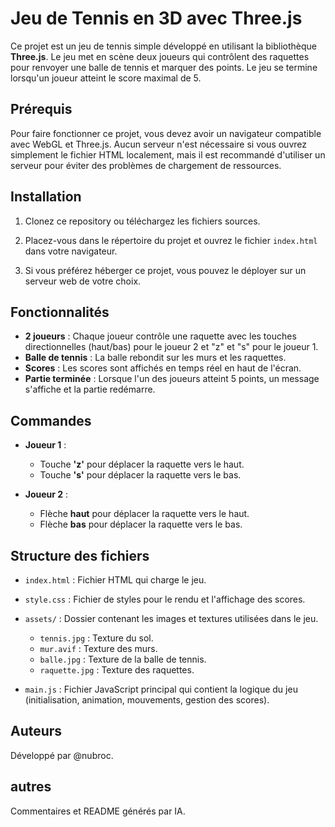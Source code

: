 # Jeu de Tennis en 3D avec Three.js

Ce projet est un jeu de tennis simple développé en utilisant la bibliothèque **Three.js**. Le jeu met en scène deux joueurs qui contrôlent des raquettes pour renvoyer une balle de tennis et marquer des points. Le jeu se termine lorsqu'un joueur atteint le score maximal de 5.

## Prérequis

Pour faire fonctionner ce projet, vous devez avoir un navigateur compatible avec WebGL et Three.js. Aucun serveur n'est nécessaire si vous ouvrez simplement le fichier HTML localement, mais il est recommandé d'utiliser un serveur pour éviter des problèmes de chargement de ressources.

## Installation

1. Clonez ce repository ou téléchargez les fichiers sources.
   
2. Placez-vous dans le répertoire du projet et ouvrez le fichier `index.html` dans votre navigateur.

3. Si vous préférez héberger ce projet, vous pouvez le déployer sur un serveur web de votre choix.

## Fonctionnalités

- **2 joueurs** : Chaque joueur contrôle une raquette avec les touches directionnelles (haut/bas) pour le joueur 2 et "z" et "s" pour le joueur 1.
- **Balle de tennis** : La balle rebondit sur les murs et les raquettes.
- **Scores** : Les scores sont affichés en temps réel en haut de l'écran.
- **Partie terminée** : Lorsque l'un des joueurs atteint 5 points, un message s'affiche et la partie redémarre.

## Commandes

- **Joueur 1** : 
  - Touche **'z'** pour déplacer la raquette vers le haut.
  - Touche **'s'** pour déplacer la raquette vers le bas.

- **Joueur 2** : 
  - Flèche **haut** pour déplacer la raquette vers le haut.
  - Flèche **bas** pour déplacer la raquette vers le bas.

## Structure des fichiers

- `index.html` : Fichier HTML qui charge le jeu.
- `style.css` : Fichier de styles pour le rendu et l'affichage des scores.
- `assets/` : Dossier contenant les images et textures utilisées dans le jeu.
  - `tennis.jpg` : Texture du sol.
  - `mur.avif` : Texture des murs.
  - `balle.jpg` : Texture de la balle de tennis.
  - `raquette.jpg` : Texture des raquettes.

- `main.js` : Fichier JavaScript principal qui contient la logique du jeu (initialisation, animation, mouvements, gestion des scores).

## Auteurs
Développé par @nubroc.

## autres 
Commentaires et README générés par IA.